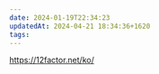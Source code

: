 ```yaml
---
date: 2024-01-19T22:34:23
updatedAt: 2024-04-21 18:34:36+1620
tags: 
---
```

https://12factor.net/ko/